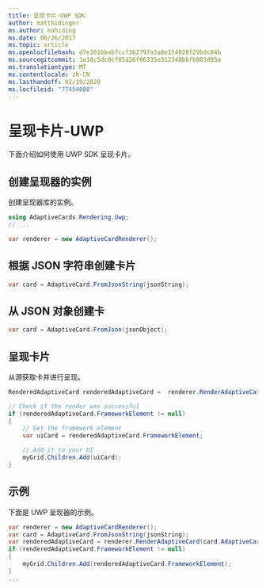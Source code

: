 ```yaml
---
title: 呈现卡片-UWP SDK
author: matthidinger
ms.author: mahiding
ms.date: 06/26/2017
ms.topic: article
ms.openlocfilehash: d7e101bbabfccf162797a3a8e154028f29bdc84b
ms.sourcegitcommit: 1e18c5dc0cf85d26f66335e312348bbfb903d95a
ms.translationtype: MT
ms.contentlocale: zh-CN
ms.lasthandoff: 02/19/2020
ms.locfileid: "77454080"
---
```

# <a name="render-a-card---uwp"></a>呈现卡片-UWP

下面介绍如何使用 UWP SDK 呈现卡片。

## <a name="create-an-instance-of-your-renderer"></a>创建呈现器的实例

创建呈现器库的实例。 

```csharp
using AdaptiveCards.Rendering.Uwp;
// ...

var renderer = new AdaptiveCardRenderer();
```

## <a name="create-a-card-from-a-json-string"></a>根据 JSON 字符串创建卡片

```csharp
var card = AdaptiveCard.FromJsonString(jsonString);
```

## <a name="create-a-card-from-a-json-object"></a>从 JSON 对象创建卡

```csharp
var card = AdaptiveCard.FromJson(jsonObject);
```

## <a name="render-a-card"></a>呈现卡片

从源获取卡并进行呈现。

```csharp
RenderedAdaptiveCard renderedAdaptiveCard =  renderer.RenderAdaptiveCard(card);

// Check if the render was successful
if (renderedAdaptiveCard.FrameworkElement != null)
{
    // Get the framework element
    var uiCard = renderedAdaptiveCard.FrameworkElement;

    // Add it to your UI
    myGrid.Children.Add(uiCard);
}
```

## <a name="example"></a>示例

下面是 UWP 呈现器的示例。

```csharp
var renderer = new AdaptiveCardRenderer();
var card = AdaptiveCard.FromJsonString(jsonString);
var renderedAdaptiveCard = renderer.RenderAdaptiveCard(card.AdaptiveCard);
if (renderedAdaptiveCard.FrameworkElement != null)
{
    myGrid.Children.Add(renderedAdaptiveCard.FrameworkElement);
}
...
```
